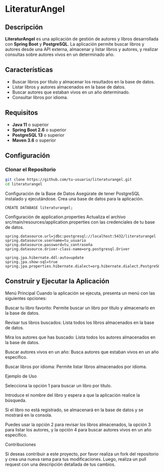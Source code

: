 # LiteraturAngel

## Descripción

**LiteraturAngel** es una aplicación de gestión de autores y libros desarrollada con **Spring Boot** y **PostgreSQL**. La aplicación permite buscar libros y autores desde una API externa, almacenar y listar libros y autores, y realizar consultas sobre autores vivos en un determinado año.

## Características

- Buscar libros por título y almacenar los resultados en la base de datos.
- Listar libros y autores almacenados en la base de datos.
- Buscar autores que estaban vivos en un año determinado.
- Consultar libros por idioma.

## Requisitos

- **Java 11** o superior
- **Spring Boot 2.6** o superior
- **PostgreSQL 13** o superior
- **Maven 3.6** o superior

## Configuración

### Clonar el Repositorio

```bash
git clone https://github.com/tu-usuario/literaturangel.git
cd literaturangel
```

Configuración de la Base de Datos
Asegúrate de tener PostgreSQL instalado y ejecutándose. Crea una base de datos para la aplicación.
```
CREATE DATABASE literaturangel;
```
Configuración de application.properties
Actualiza el archivo src/main/resources/application.properties con las credenciales de tu base de datos.
```
spring.datasource.url=jdbc:postgresql://localhost:5432/literaturangel
spring.datasource.username=tu_usuario
spring.datasource.password=tu_contraseña
spring.datasource.driver-class-name=org.postgresql.Driver

spring.jpa.hibernate.ddl-auto=update
spring.jpa.show-sql=true
spring.jpa.properties.hibernate.dialect=org.hibernate.dialect.PostgreSQLDialect
```
## Construir y Ejecutar la Aplicación

Menú Principal
Cuando la aplicación se ejecuta, presenta un menú con las siguientes opciones:

Buscar tu libro favorito: Permite buscar un libro por título y almacenarlo en la base de datos.

Revisar tus libros buscados: Lista todos los libros almacenados en la base de datos.

Mira los autores que has buscado: Lista todos los autores almacenados en la base de datos.

Buscar autores vivos en un año: Busca autores que estaban vivos en un año específico.

Buscar libros por idioma: Permite listar libros almacenados por idioma.

Ejemplo de Uso

Selecciona la opción 1 para buscar un libro por título.

Introduce el nombre del libro y espera a que la aplicación realice la búsqueda.

Si el libro no está registrado, se almacenará en la base de datos y se mostrará en la consola.

Puedes usar la opción 2 para revisar los libros almacenados, la opción 3 para listar los autores, y la opción 4 para buscar autores vivos en un año específico.


Contribuciones

Si deseas contribuir a este proyecto, por favor realiza un fork del repositorio y crea una nueva rama para tus modificaciones. Luego, realiza un pull request con una descripción detallada de tus cambios.
